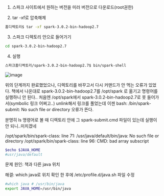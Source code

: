 1. 스파크 사이트에서 원하는 버전을 미러 버전으로 다운로드(root권한)

2. tar -xf로 압축해제
```bash
홈디렉토리$ tar -xf spark-3.0.2-bin-hadoop2.7
```

3. 스파크 디렉토리 안으로 들어가기
```bash
cd spark-3.0.2-bin-hadoop2.7
```

4. 실행
```bash
스파크홈디렉토리/spark-3.0.2-bin-hadoop2.7$ bin/spark-shell
```
![image](https://user-images.githubusercontent.com/73813367/120912408-c9205e80-c6c9-11eb-9696-18f1364c45a0.png)


위의 단계까지 완료했었으나, 디렉토리를 바꾸고서 다시 커맨드가 안 먹는 오류가 있었다.
책에서 나온대로 spark-3.0.2-bin-hadoop2.7를 /opt/spark 로 옮기고 명령어를 실행하니 안 된다..
처음엔 /opt/spark에서 spark-3.0.2-bin-hadoop2.7로 못 들어가서(symbolic 링크 어쩌고..) unlink해서 링크를 풀었는데 이젠 
bash: /bin/spark-submit: No such file or directory 오류가 뜬다.

분명히 ls 명령어로 볼 때 디렉토리 안에 그 spark-submit.cmd 파일이 있는데 실행이 안 되니..미치겠네

/opt/spark/bin/spark-class: line 71: /usr/java/default/bin/java: No such file or directory
/opt/spark/bin/spark-class: line 96: CMD: bad array subscript

```bash
$echo $JAVA_HOME
#usr/java/default

```
문제 원인: 책과 다른 java 위치

해결: which java로 위치 확인 한 후에 /etc/profile.d/java.sh 파일 수정
```bash
#which java # /usr/bin/java
export JAVA_HOME=/usr/bin/java
```
